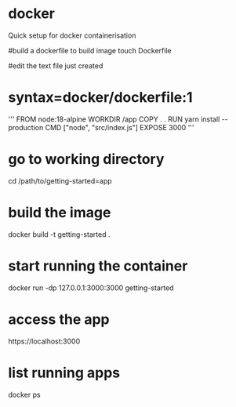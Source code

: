 # docker

Quick setup for docker containerisation

#build a dockerfile to build image
touch Dockerfile

#edit the text file just created
# syntax=docker/dockerfile:1
'''
FROM node:18-alpine
WORKDIR /app
COPY . .
RUN yarn install --production
CMD ["node", "src/index.js"]
EXPOSE 3000
'''
# go to working directory
cd /path/to/getting-started=app
# build the image
docker build -t getting-started .
# start running the container
docker run -dp 127.0.0.1:3000:3000 getting-started

# access the app
 https://localhost:3000
# list running apps
docker ps

